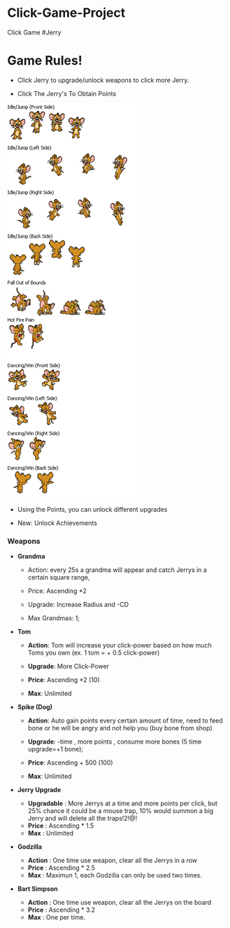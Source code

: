 # Click-Game-Project
Click Game #Jerry

# Game Rules!

- Click Jerry to upgrade/unlock weapons to click more Jerry.



- Click The Jerry's To Obtain Points

![Alt text](jerry.png "Optional title")

- Using the Points, you can unlock different upgrades

- New: Unlock Achievements 


### Weapons


- **Grandma**

    - Action: every 25s a grandma will appear and catch Jerrys in a certain square range,

    - Price: Ascending *2

    - Upgrade: Increase Radius and -CD

    - Max Grandmas: 1;


- **Tom**

    - **Action**: Tom will increase your click-power based on how much Toms you own (ex. 1 tom = + 0.5 click-power)

    - **Upgrade**: More Click-Power

    - **Price**: Ascending *2 (10)

    - **Max**: Unlimited


- **Spike (Dog)**

    - **Action**: Auto gain points every certain amount of time, need to feed bone or he will be angry and not help you (buy bone from shop)

    - **Upgrade**: -time , more points , consume more bones (5 time upgrade=+1 bone);

    - **Price**: Ascending + 500 (100)

    - **Max**: Unlimited


- **Jerry Upgrade**


    - **Upgradable** : More Jerrys at a time and more points per click, but 25% chance it could be a mouse trap, 10% would summon a big Jerry and will delete all the traps!2!@!
    - **Price** : Ascending * 1.5
    - **Max** : Unlimited

- **Godzilla**
    - **Action** : One time use weapon, clear all the Jerrys in a *row*
    - **Price** : Ascending * 2.5
    - **Max** : Maximun 1, each Godzilla can only be used two times.

- **Bart Simpson**
    - **Action** : One time use weapon, clear all the Jerrys on the board
    - **Price** : Ascending * 3.2
    - **Max** : One per time.


